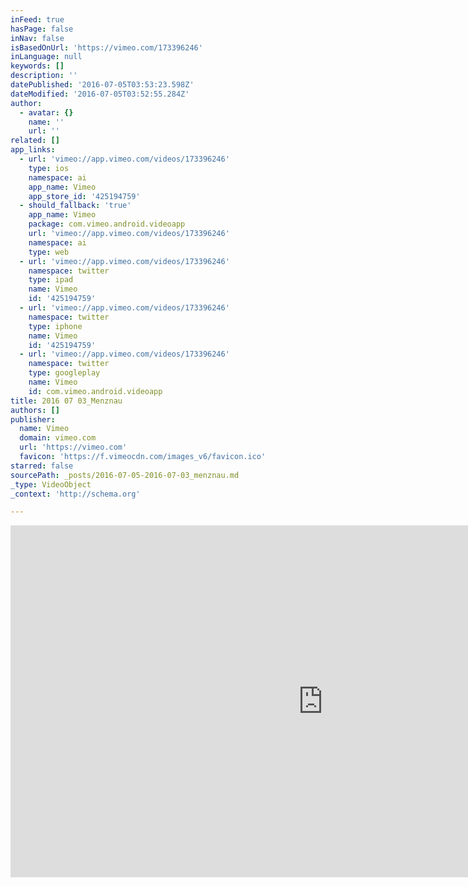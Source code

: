 ```yaml
---
inFeed: true
hasPage: false
inNav: false
isBasedOnUrl: 'https://vimeo.com/173396246'
inLanguage: null
keywords: []
description: ''
datePublished: '2016-07-05T03:53:23.598Z'
dateModified: '2016-07-05T03:52:55.284Z'
author:
  - avatar: {}
    name: ''
    url: ''
related: []
app_links:
  - url: 'vimeo://app.vimeo.com/videos/173396246'
    type: ios
    namespace: ai
    app_name: Vimeo
    app_store_id: '425194759'
  - should_fallback: 'true'
    app_name: Vimeo
    package: com.vimeo.android.videoapp
    url: 'vimeo://app.vimeo.com/videos/173396246'
    namespace: ai
    type: web
  - url: 'vimeo://app.vimeo.com/videos/173396246'
    namespace: twitter
    type: ipad
    name: Vimeo
    id: '425194759'
  - url: 'vimeo://app.vimeo.com/videos/173396246'
    namespace: twitter
    type: iphone
    name: Vimeo
    id: '425194759'
  - url: 'vimeo://app.vimeo.com/videos/173396246'
    namespace: twitter
    type: googleplay
    name: Vimeo
    id: com.vimeo.android.videoapp
title: 2016 07 03_Menznau
authors: []
publisher:
  name: Vimeo
  domain: vimeo.com
  url: 'https://vimeo.com'
  favicon: 'https://f.vimeocdn.com/images_v6/favicon.ico'
starred: false
sourcePath: _posts/2016-07-05-2016-07-03_menznau.md
_type: VideoObject
_context: 'http://schema.org'

---
```

<iframe src="https://cdn.embedly.com/widgets/media.html?src=https%3A%2F%2Fplayer.vimeo.com%2Fvideo%2F173396246&amp;src_secure=1&amp;url=https%3A%2F%2Fvimeo.com%2F173396246&amp;image=https%3A%2F%2Fi.vimeocdn.com%2Fvideo%2F579732901_1280x720.jpg&amp;key=b7d04c9b404c499eba89ee7072e1c4f7&amp;type=text%2Fhtml&amp;schema=vimeo" width="1000" height="563" scrolling="no" frameborder="0" allowfullscreen="" style=""></iframe>
